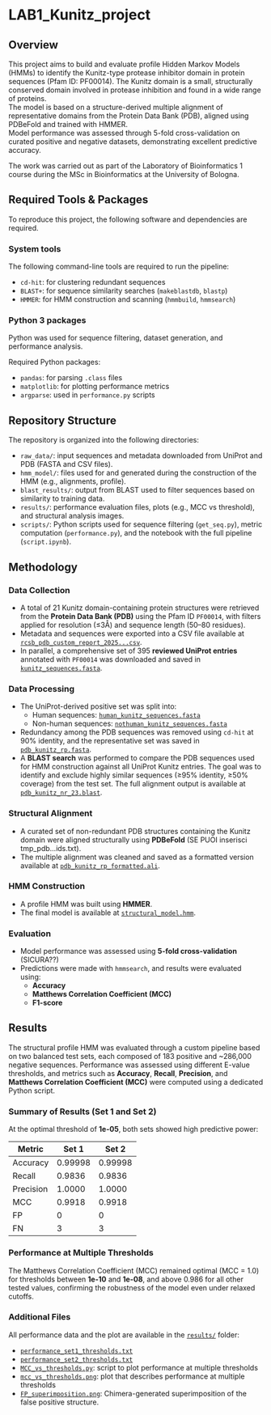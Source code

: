 # LAB1_Kunitz_project
## Overview
This project aims to build and evaluate profile Hidden Markov Models (HMMs) to identify the Kunitz-type protease inhibitor domain in protein sequences (Pfam ID: PF00014). The Kunitz domain is a small, structurally conserved domain involved in protease inhibition and found in a wide range of proteins.\
The model is based on a structure-derived multiple alignment of representative domains from the Protein Data Bank (PDB), aligned using PDBeFold and trained with HMMER.\
Model performance was assessed through 5-fold cross-validation on curated positive and negative datasets, demonstrating excellent predictive accuracy.

The work was carried out as part of the Laboratory of Bioinformatics 1 course during the MSc in Bioinformatics at the University of Bologna.

## Required Tools & Packages

To reproduce this project, the following software and dependencies are required.

### System tools

The following command-line tools are required to run the pipeline:

- `cd-hit`: for clustering redundant sequences
- `BLAST+`: for sequence similarity searches (`makeblastdb`, `blastp`)
- `HMMER`: for HMM construction and scanning (`hmmbuild`, `hmmsearch`)

### Python 3 packages

Python was used for sequence filtering, dataset generation, and performance analysis.

Required Python packages:
- `pandas`: for parsing `.class` files
- `matplotlib`: for plotting performance metrics
- `argparse`: used in `performance.py` scripts

## Repository Structure

The repository is organized into the following directories:

- `raw_data/`: input sequences and metadata downloaded from UniProt and PDB (FASTA and CSV files).
- `hmm_model/`: files used for and generated during the construction of the HMM (e.g., alignments, profile).
- `blast_results/`: output from BLAST used to filter sequences based on similarity to training data.
- `results/`: performance evaluation files, plots (e.g., MCC vs threshold), and structural analysis images.
- `scripts/`: Python scripts used for sequence filtering (`get_seq.py`), metric computation (`performance.py`), and the notebook with the full pipeline (`script.ipynb`).


## Methodology

### Data Collection

- A total of 21 Kunitz domain-containing protein structures were retrieved from the **Protein Data Bank (PDB)** using the Pfam ID `PF00014`, with filters applied for resolution (≤3Å) and sequence length (50–80 residues).
- Metadata and sequences were exported into a CSV file available at [`rcsb_pdb_custom_report_2025...csv`](raw_data/rcsb_pdb_custom_report_2025...csv).
- In parallel, a comprehensive set of 395 **reviewed UniProt entries** annotated with `PF00014` was downloaded and saved in [`kunitz_sequences.fasta`](raw_data/kunitz_sequences.fasta).

### Data Processing

- The UniProt-derived positive set was split into:
  - Human sequences: [`human_kunitz_sequences.fasta`](raw_data/human_kunitz_sequences.fasta)
  - Non-human sequences: [`nothuman_kunitz_sequences.fasta`](raw_data/nothuman_kunitz_sequences.fasta)
- Redundancy among the PDB sequences was removed using `cd-hit` at 90% identity, and the representative set was saved in [`pdb_kunitz_rp.fasta`](hmm_model/pdb_kunitz_rp.fasta).
- A **BLAST search** was performed to compare the PDB sequences used for HMM construction against all UniProt Kunitz entries. The goal was to identify and exclude highly similar sequences (≥95% identity, ≥50% coverage) from the test set. The full alignment output is available at [`pdb_kunitz_nr_23.blast`](blast_results/pdb_kunitz_nr_23.blast).

### Structural Alignment

- A curated set of non-redundant PDB structures containing the Kunitz domain were aligned structurally using **PDBeFold** (SE PUOI inserisci tmp_pdb...ids.txt).
- The multiple alignment was cleaned and saved as a formatted version available at [`pdb_kunitz_rp_formatted.ali`](hmm_model/pdb_kunitz_rp_formatted.ali).

### HMM Construction

- A profile HMM was built using **HMMER**.
- The final model is available at [`structural_model.hmm`](hmm_model/structural_model.hmm).

### Evaluation

- Model performance was assessed using **5-fold cross-validation** (SICURA??)
- Predictions were made with `hmmsearch`, and results were evaluated using:
  - **Accuracy**
  - **Matthews Correlation Coefficient (MCC)**
  - **F1-score**

## Results

The structural profile HMM was evaluated through a custom pipeline based on two balanced test sets, each composed of 183 positive and ~286,000 negative sequences. Performance was assessed using different E-value thresholds, and metrics such as **Accuracy**, **Recall**, **Precision**, and **Matthews Correlation Coefficient (MCC)** were computed using a dedicated Python script.

### Summary of Results (Set 1 and Set 2)

At the optimal threshold of **1e-05**, both sets showed high predictive power:

| Metric     | Set 1     | Set 2     |
|------------|-----------|-----------|
| Accuracy   | 0.99998   | 0.99998   |
| Recall     | 0.9836    | 0.9836    |
| Precision  | 1.0000    | 1.0000    |
| MCC        | 0.9918    | 0.9918    |
| FP         | 0         | 0         |
| FN         | 3         | 3         |

### Performance at Multiple Thresholds

The Matthews Correlation Coefficient (MCC) remained optimal (MCC = 1.0) for thresholds between **1e-10** and **1e-08**, and above 0.986 for all other tested values, confirming the robustness of the model even under relaxed cutoffs.

### Additional Files

All performance data and the plot are available in the [`results/`](results/) folder:

- [`performance_set1_thresholds.txt`](results/performance_set1_thresholds.txt)
- [`performance_set2_thresholds.txt`](results/performance_set2_thresholds.txt)
- [`MCC_vs_thresholds.py`](results/MCC_vs_thresholds.py): script to plot performance at multiple thresholds
- [`mcc_vs_thresholds.png`](results/mcc_vs_thresholds.png): plot that describes performance at multiple thresholds
- [`FP_superimposition.png`](results/FP_superimposition.png): Chimera-generated superimposition of the false positive structure.
